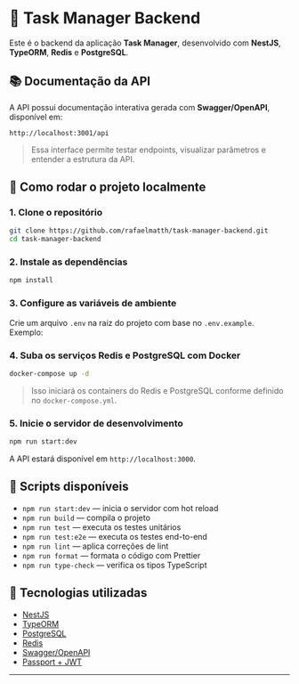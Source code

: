 # 🧠 Task Manager Backend

Este é o backend da aplicação **Task Manager**, desenvolvido com **NestJS**, **TypeORM**, **Redis** e **PostgreSQL**.

## 📚 Documentação da API

A API possui documentação interativa gerada com **Swagger/OpenAPI**, disponível em:

```
http://localhost:3001/api
```

> Essa interface permite testar endpoints, visualizar parâmetros e entender a estrutura da API.

## 🚀 Como rodar o projeto localmente

### 1. Clone o repositório

```bash
git clone https://github.com/rafaelmatth/task-manager-backend.git
cd task-manager-backend
```

### 2. Instale as dependências

```bash
npm install
```

### 3. Configure as variáveis de ambiente

Crie um arquivo `.env` na raiz do projeto com base no `.env.example`. Exemplo:


### 4. Suba os serviços Redis e PostgreSQL com Docker

```bash
docker-compose up -d
```

> Isso iniciará os containers do Redis e PostgreSQL conforme definido no `docker-compose.yml`.

### 5. Inicie o servidor de desenvolvimento

```bash
npm run start:dev
```

A API estará disponível em `http://localhost:3000`.

## 🧰 Scripts disponíveis

- `npm run start:dev` — inicia o servidor com hot reload
- `npm run build` — compila o projeto
- `npm run test` — executa os testes unitários
- `npm run test:e2e` — executa os testes end-to-end
- `npm run lint` — aplica correções de lint
- `npm run format` — formata o código com Prettier
- `npm run type-check` — verifica os tipos TypeScript

## 🧪 Tecnologias utilizadas

- [NestJS](https://nestjs.com/)
- [TypeORM](https://typeorm.io/)
- [PostgreSQL](https://www.postgresql.org/)
- [Redis](https://redis.io/)
- [Swagger/OpenAPI](https://swagger.io/)
- [Passport + JWT](https://docs.nestjs.com/security/authentication)

---
